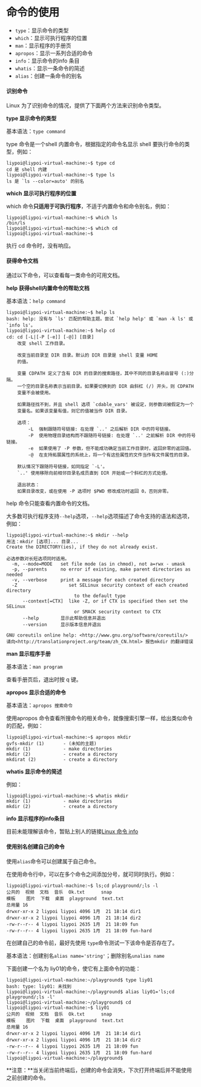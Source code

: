 # 命令的使用

* `type`：显示命令的类型
* `which`：显示可执行程序的位置
* `man`：显示程序的手册页
* `apropos`：显示一系列合适的命令
* `info`：显示命令的info 条目
* `whatis`：显示一条命令的简述
* `alias`：创建一条命令的别名

#### 识别命令

Linux 为了识别命令的情况，提供了下面两个方法来识别命令类型。

**type 显示命令的类型**

基本语法：`type command`

type 命令是一个shell 内置命令，根据指定的命令名显示 shell 要执行命令的类型，例如：

```text
liypoi@liypoi-virtual-machine:~$ type cd
cd 是 shell 内建
liypoi@liypoi-virtual-machine:~$ type ls
ls 是 `ls --color=auto' 的别名
```

**which 显示可执行程序的位置**

which 命令**只适用于可执行程序**，不适于内置命令和命令别名，例如：

```text
liypoi@liypoi-virtual-machine:~$ which ls
/bin/ls
liypoi@liypoi-virtual-machine:~$ which cd
liypoi@liypoi-virtual-machine:~$ 
```

执行 cd 命令时，没有响应。

#### 获得命令文档

通过以下命令，可以查看每一类命令的可用文档。

**help 获得shell内置命令的帮助文档**

基本语法：`help command`

```text
liypoi@liypoi-virtual-machine:~$ help ls
bash: help: 没有与 `ls' 匹配的帮助主题。尝试 `help help' 或 `man -k ls' 或 `info ls'。
liypoi@liypoi-virtual-machine:~$ help cd
cd: cd [-L|[-P [-e]] [-@]] [目录]
    改变 shell 工作目录。
    
    改变当前目录至 DIR 目录。默认的 DIR 目录是 shell 变量 HOME
    的值。
    
    变量 CDPATH 定义了含有 DIR 的目录的搜索路径，其中不同的目录名称由冒号 (:)分隔。
    一个空的目录名称表示当前目录。如果要切换到的 DIR 由斜杠 (/) 开头，则 CDPATH
    变量不会被使用。
    
    如果路径找不到，并且 shell 选项 `cdable_vars' 被设定，则参数词被假定为一个
    变量名。如果该变量有值，则它的值被当作 DIR 目录。
    
    选项：
        -L  强制跟随符号链接: 在处理 `..' 之后解析 DIR 中的符号链接。
        -P  使用物理目录结构而不跟随符号链接: 在处理 `..' 之前解析 DIR 中的符号链接。
        -e  如果使用了 -P 参数，但不能成功确定当前工作目录时，返回非零的返回值。
        -@  在支持拓展属性的系统上，将一个有这些属性的文件当作有文件属性的目录。
    
    默认情况下跟随符号链接，如同指定 `-L'。
    `..' 使用移除向前相邻目录名成员直到 DIR 开始或一个斜杠的方式处理。
    
    退出状态：
    如果目录改变，或在使用 -P 选项时 $PWD 修改成功时返回 0，否则非零。
```

help 命令只能查看内置命令的文档。

大多数可执行程序支持`--help`选项，`--help`选项描述了命令支持的语法和选项，例如：

```text
liypoi@liypoi-virtual-machine:~$ mkdir --help
用法：mkdir [选项]... 目录...
Create the DIRECTORY(ies), if they do not already exist.
​
必选参数对长短选项同时适用。
  -m, --mode=MODE   set file mode (as in chmod), not a=rwx - umask
  -p, --parents     no error if existing, make parent directories as needed
  -v, --verbose     print a message for each created directory
  -Z                   set SELinux security context of each created directory
                         to the default type
      --context[=CTX]  like -Z, or if CTX is specified then set the SELinux
                         or SMACK security context to CTX
      --help        显示此帮助信息并退出
      --version     显示版本信息并退出
​
GNU coreutils online help: <http://www.gnu.org/software/coreutils/>
请向<http://translationproject.org/team/zh_CN.html> 报告mkdir 的翻译错误
```

**man 显示程序手册**

基本语法：`man program`

查看手册页后，退出时按 q 键。

**apropos 显示合适的命令**

基本语法：`apropos 搜索命令`

使用apropos 命令查看所搜命令的相关命令，就像搜索引擎一样，给出类似命令的匹配，例如：

```text
liypoi@liypoi-virtual-machine:~$ apropos mkdir
gvfs-mkdir (1)       - (未知的主题)
mkdir (1)            - make directories
mkdir (2)            - create a directory
mkdirat (2)          - create a directory
```

**whatis 显示命令的简述**

例如：

```text
liypoi@liypoi-virtual-machine:~$ whatis mkdir
mkdir (1)            - make directories
mkdir (2)            - create a directory
```

**info 显示程序的info条目**

目前未能理解该命令，暂贴上别人的链接[Linux 命令 info](%20https://www.cnblogs.com/mayou18/p/9166036.html%20)

#### 使用别名创建自己的命令

使用`alias`命令可以创建属于自己命令。

在使用命令行中，可以在多个命令之间添加分号，就可同时执行。例如：

```text
liypoi@liypoi-virtual-machine:~$ ls;cd playground/;ls -l
公共的  视频  文档  音乐  Ok.txt      snap
模板    图片  下载  桌面  playground  text.txt
总用量 16
drwxr-xr-x 2 liypoi liypoi 4096 1月  21 18:14 dir1
drwxr-xr-x 2 liypoi liypoi 4096 1月  21 18:14 dir2
-rw-r--r-- 4 liypoi liypoi 2635 1月  21 18:09 fun
-rw-r--r-- 4 liypoi liypoi 2635 1月  21 18:09 fun-hard
```

在创建自己的命令前，最好先使用 `type`命令测试一下该命令是否存在了。

基本语法：创建别名`alias name='string'`；删除别名`unalias name`

下面创建一个名为 liy01的命令，使它有上面命令的功能：

```text
liypoi@liypoi-virtual-machine:~/playground$ type liy01
bash: type: liy01: 未找到
liypoi@liypoi-virtual-machine:~/playground$ alias liy01='ls;cd playground/;ls -l'
liypoi@liypoi-virtual-machine:~/playground$ cd
liypoi@liypoi-virtual-machine:~$ liy01
公共的  视频  文档  音乐  Ok.txt      snap
模板    图片  下载  桌面  playground  text.txt
总用量 16
drwxr-xr-x 2 liypoi liypoi 4096 1月  21 18:14 dir1
drwxr-xr-x 2 liypoi liypoi 4096 1月  21 18:14 dir2
-rw-r--r-- 4 liypoi liypoi 2635 1月  21 18:09 fun
-rw-r--r-- 4 liypoi liypoi 2635 1月  21 18:09 fun-hard
liypoi@liypoi-virtual-machine:~/playground$ 
```

**注意：**当关闭当前终端后，创建的命令会消失，下次打开终端后并不能使用之前创建的命令。

